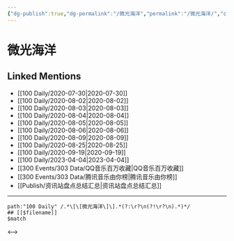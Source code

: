 ```yaml
---
{"dg-publish":true,"dg-permalink":"/微光海洋","permalink":"/微光海洋/","created":"2023-04-05T13:28:06.924+08:00","updated":"2023-04-05T13:28:07.230+08:00"}
---
```


# 微光海洋

## Linked Mentions
- [[100 Daily/2020-07-30\|2020-07-30]]
- [[100 Daily/2020-08-02\|2020-08-02]]
- [[100 Daily/2020-08-03\|2020-08-03]]
- [[100 Daily/2020-08-04\|2020-08-04]]
- [[100 Daily/2020-08-05\|2020-08-05]]
- [[100 Daily/2020-08-06\|2020-08-06]]
- [[100 Daily/2020-08-09\|2020-08-09]]
- [[100 Daily/2020-08-25\|2020-08-25]]
- [[100 Daily/2020-09-19\|2020-09-19]]
- [[100 Daily/2023-04-04\|2023-04-04]]
- [[300 Events/303 Data/QQ音乐百万收藏\|QQ音乐百万收藏]]
- [[300 Events/303 Data/腾讯音乐由你榜\|腾讯音乐由你榜]]
- [[Publish/资讯站盘点总结汇总\|资讯站盘点总结汇总]]


---

```expander
path:"100 Daily" /.*\[\[微光海洋\]\].*(?:\r?\n(?!\r?\n).*)*/
## [[$filename]]
$match
```

<-->